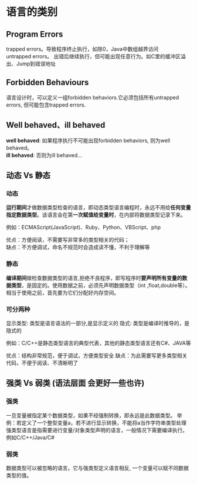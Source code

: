 # 语言的类别

## Program Errors
trapped errors。导致程序终止执行，如除0，Java中数组越界访问  
untrapped errors。 出错后继续执行，但可能出现任意行为。如C里的缓冲区溢出、Jump到错误地址

## Forbidden Behaviours
语言设计时，可以定义一组forbidden behaviors.它必须包括所有untrapped errors, 但可能包含trapped errors.

## Well behaved、ill behaved
**well behaved**: 如果程序执行不可能出现forbidden behaviors, 则为well behaved。  
**ill behaved**: 否则为ill behaved...


## 动态 Vs 静态

### 动态
**运行期间**才做数据类型检查的语言，即动态类型语言编程时，永远不用给**任何变量指定数据类型**。该语言会在第**一次赋值给变量时**，在内部将数据类型记录下来。  

例如：ECMAScript(JavaScript)、Ruby、Python、VBScript、php 

优点：方便阅读，不需要写非常多的类型相关的代码；  
缺点：不方便调试，命名不规范时会造成读不懂，不利于理解等  


### 静态
**编译期间**做检查数据类型的语言,拒绝不良程序，即写程序时**要声明所有变量的数据类型**，是固定的。使用数据之前，必须先声明数据类型（int ,float,double等）。相当于使用之前，首先要为它们分配好内存空间。

### 可分两种
显示类型: 类型是语言语法的一部分,是显示定义的
隐式: 类型是编译时推导的，是隐式的

例如：C/C++是静态类型语言的典型代表，其他的静态类型语言还有C#、JAVA等

优点：结构非常规范，便于调试，方便类型安全
缺点：为此需要写更多类型相关代码，不便于阅读、不清晰明了


## 强类 Vs 弱类 (语法层面 会更好一些也许)

### 强类
一旦变量被指定某个数据类型，如果不经强制转换，即永远是此数据类型。
举例：若定义了一个整型变量a，若不进行显示转换，不能将a当作字符串类型处理
强类型语言是指需要进行变量/对象类型声明的语言，一般情况下需要编译执行。例如C/C++/Java/C#


### 弱类
数据类型可以被忽略的语言。它与强类型定义语言相反, 一个变量可以赋不同数据类型的值。